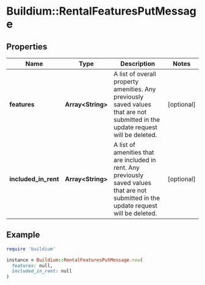 # Buildium::RentalFeaturesPutMessage

## Properties

| Name | Type | Description | Notes |
| ---- | ---- | ----------- | ----- |
| **features** | **Array&lt;String&gt;** | A list of overall property amenities. Any previously saved values that are not submitted in the update request will be deleted. | [optional] |
| **included_in_rent** | **Array&lt;String&gt;** | A list of amenities that are included in rent. Any previously saved values that are not submitted in the update request will be deleted. | [optional] |

## Example

```ruby
require 'buildium'

instance = Buildium::RentalFeaturesPutMessage.new(
  features: null,
  included_in_rent: null
)
```

